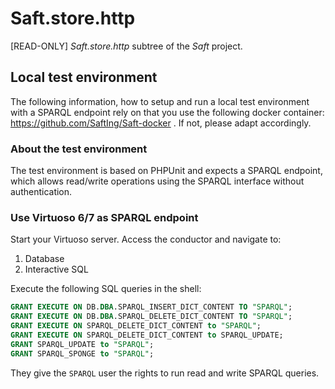 # Saft.store.http

[READ-ONLY] _Saft.store.http_ subtree of the _Saft_ project.

## Local test environment

The following information, how to setup and run a local test environment with a SPARQL endpoint rely on that you use the following docker container: https://github.com/SaftIng/Saft-docker . If not, please adapt accordingly.

### About the test environment

The test environment is based on PHPUnit and expects a SPARQL endpoint, which allows read/write operations using the SPARQL interface without authentication.

### Use Virtuoso 6/7 as SPARQL endpoint

Start your Virtuoso server. Access the conductor and navigate to:

1. Database
2. Interactive SQL

Execute the following SQL queries in the shell:

```sql
GRANT EXECUTE ON DB.DBA.SPARQL_INSERT_DICT_CONTENT TO "SPARQL";
GRANT EXECUTE ON DB.DBA.SPARQL_DELETE_DICT_CONTENT TO "SPARQL";
GRANT EXECUTE ON SPARQL_DELETE_DICT_CONTENT to "SPARQL";
GRANT EXECUTE ON SPARQL_DELETE_DICT_CONTENT to SPARQL_UPDATE;
GRANT SPARQL_UPDATE to "SPARQL";
GRANT SPARQL_SPONGE to "SPARQL";
```
They give the `SPARQL` user the rights to run read and write SPARQL queries.
